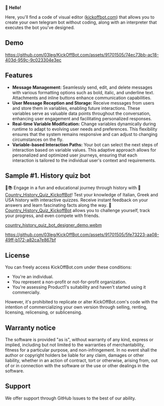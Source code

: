 **👋 Hello!**

Here, you'll find a code of visual editor ([kickoffbot.com](https://www.kickoffbot.com)) that allows you to create your own telegram bot without coding, along with an interpreter that executes the bot you've designed.

## Demo

https://github.com/03leg/KickOffBot.com/assets/91701505/74ec73bb-ac18-403d-959c-9c023304e3ec

## Features

- **Message Management:** Seamlessly send, edit, and delete messages with various formatting options such as bold, italic, and underline text. Attachments and inline buttons enhance communication capabilities.
- **User Message Reception and Storage:** Receive messages from users and store them in variables, enabling future interactions. These variables serve as valuable data points throughout the conversation, enhancing user engagement and facilitating personalized responses.
- **Real-time Variable Modification:** Change variables dynamically during runtime to adapt to evolving user needs and preferences. This flexibility ensures that the system remains responsive and can adjust to changing circumstances on the fly.
- **Variable-based Interaction Paths:** Your bot can select the next steps of interaction based on variable values. This adaptive approach allows for personalized and optimized user journeys, ensuring that each interaction is tailored to the individual user's context and requirements.

## Sample #1. History quiz bot

🚀📚 Engage in a fun and educational journey through history with 🤖 [Country_History_Quiz_KickoffBot](https://t.me/Country_History_Quiz_KickoffBot)! Test your knowledge of Italian, Greek and USA history with interactive quizzes. Receive instant feedback on your answers and learn fascinating facts along the way. 🤖[Country_History_Quiz_KickoffBot](https://t.me/Country_History_Quiz_KickoffBot) allows you to challenge yourself, track your progress, and even compete with friends.

[country_history_quiz_bot_designer_demo.webm](https://github.com/03leg/KickOffBot.com/assets/91701505/4ab0eee5-f9cf-44ac-a369-b43f289f3d28)

https://github.com/03leg/KickOffBot.com/assets/91701505/5fe73223-aa08-49ff-b172-a82ca7e867bf

## License

You can freely access KickOffBot.com under these conditions:

- You're an individual.
- You represent a non-profit or not-for-profit organization.
- You're assessing Product1's suitability and haven't started using it commercially.
  
However, it's prohibited to replicate or alter KickOffBot.com's code with the intention of commercializing your own version through selling, renting, licensing, relicensing, or sublicensing.

## Warranty notice

The software is provided "as is", without warranty of any kind, express or implied, including but not limited to the warranties of merchantability, fitness for a particular purpose, and non-infringement. In no event shall the author or copyright holders be liable for any claim, damages or other liability, whether in an action of contract, tort or otherwise, arising from, out of or in connection with the software or the use or other dealings in the software.

## Support 

We offer support through GitHub Issues to the best of our ability.

